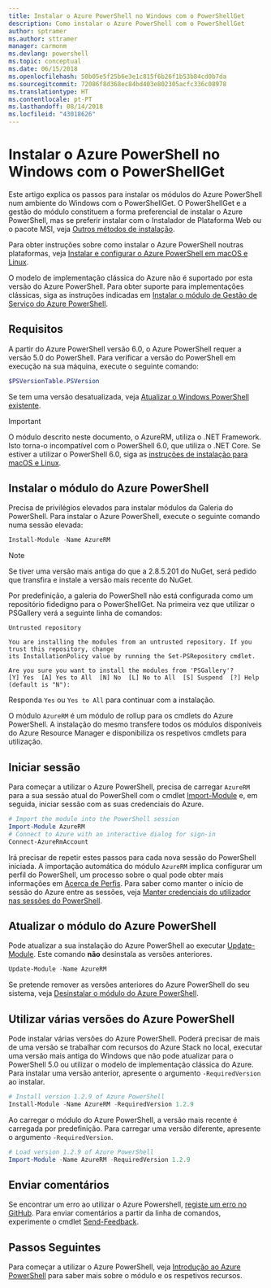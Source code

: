 ```yaml
---
title: Instalar o Azure PowerShell no Windows com o PowerShellGet
description: Como instalar o Azure PowerShell com o PowerShellGet
author: sptramer
ms.author: sttramer
manager: carmonm
ms.devlang: powershell
ms.topic: conceptual
ms.date: 06/15/2018
ms.openlocfilehash: 50b05e5f25b6e3e1c815f6b26f1b53b84cd0b7da
ms.sourcegitcommit: 72086f8d368ec84bd403e802305acfc336c08978
ms.translationtype: HT
ms.contentlocale: pt-PT
ms.lasthandoff: 08/14/2018
ms.locfileid: "43018626"
---
```

# <a name="install-azure-powershell-on-windows-with-powershellget"></a>Instalar o Azure PowerShell no Windows com o PowerShellGet

Este artigo explica os passos para instalar os módulos do Azure PowerShell num ambiente do Windows com o PowerShellGet. O PowerShellGet e a gestão do módulo constituem a forma preferencial de instalar o Azure PowerShell, mas se preferir instalar com o Instalador de Plataforma Web ou o pacote MSI, veja [Outros métodos de instalação](other-install.md).

Para obter instruções sobre como instalar o Azure PowerShell noutras plataformas, veja [Instalar e configurar o Azure PowerShell em macOS e Linux](install-azurermps-maclinux.md).

O modelo de implementação clássica do Azure não é suportado por esta versão do Azure PowerShell. Para obter suporte para implementações clássicas, siga as instruções indicadas em [Instalar o módulo de Gestão de Serviço do Azure PowerShell](/powershell/azure/servicemanagement/install-azure-ps).

## <a name="requirements"></a>Requisitos

A partir do Azure PowerShell versão 6.0, o Azure PowerShell requer a versão 5.0 do PowerShell. Para verificar a versão do PowerShell em execução na sua máquina, execute o seguinte comando:

```powershell
$PSVersionTable.PSVersion
```

Se tem uma versão desatualizada, veja [Atualizar o Windows PowerShell existente](/powershell/scripting/setup/installing-windows-powershell?view=powershell-6#upgrading-existing-windows-powershell).

> [!IMPORTANT]
> O módulo descrito neste documento, o AzureRM, utiliza o .NET Framework. Isto torna-o incompatível com o PowerShell 6.0, que utiliza o .NET Core. Se estiver a utilizar o PowerShell 6.0, siga as [instruções de instalação para macOS e Linux](install-azurermps-maclinux.md).

## <a name="install-the-azure-powershell-module"></a>Instalar o módulo do Azure PowerShell

Precisa de privilégios elevados para instalar módulos da Galeria do PowerShell. Para instalar o Azure PowerShell, execute o seguinte comando numa sessão elevada:

```powershell
Install-Module -Name AzureRM
```

> [!NOTE]
> Se tiver uma versão mais antiga do que a 2.8.5.201 do NuGet, será pedido que transfira e instale a versão mais recente do NuGet.

Por predefinição, a galeria do PowerShell não está configurada como um repositório fidedigno para o PowerShellGet. Na primeira vez que utilizar o PSGallery verá a seguinte linha de comandos:

```output
Untrusted repository

You are installing the modules from an untrusted repository. If you trust this repository, change
its InstallationPolicy value by running the Set-PSRepository cmdlet.

Are you sure you want to install the modules from 'PSGallery'?
[Y] Yes  [A] Yes to All  [N] No  [L] No to All  [S] Suspend  [?] Help (default is "N"):
```

Responda `Yes` ou `Yes to All` para continuar com a instalação.

O módulo `AzureRM` é um módulo de rollup para os cmdlets do Azure PowerShell. A instalação do mesmo transfere todos os módulos disponíveis do Azure Resource Manager e disponibiliza os respetivos cmdlets para utilização.

## <a name="sign-in"></a>Iniciar sessão

Para começar a utilizar o Azure PowerShell, precisa de carregar `AzureRM` para a sua sessão atual do PowerShell com o cmdlet [Import-Module](/powershell/module/Microsoft.PowerShell.Core/Import-Module) e, em seguida, iniciar sessão com as suas credenciais do Azure.

```powershell
# Import the module into the PowerShell session
Import-Module AzureRM
# Connect to Azure with an interactive dialog for sign-in
Connect-AzureRmAccount
```

Irá precisar de repetir estes passos para cada nova sessão do PowerShell iniciada. A importação automática do módulo `AzureRM` implica configurar um perfil do PowerShell, um processo sobre o qual pode obter mais informações em [Acerca de Perfis](/powershell/module/microsoft.powershell.core/about/about_profiles).
Para saber como manter o início de sessão do Azure entre as sessões, veja [Manter credenciais do utilizador nas sessões do PowerShell](context-persistence.md).

## <a name="update-the-azure-powershell-module"></a>Atualizar o módulo do Azure PowerShell

Pode atualizar a sua instalação do Azure PowerShell ao executar [Update-Module](/powershell/module/powershellget/update-module). Este comando __não__ desinstala as versões anteriores.

```powershell
Update-Module -Name AzureRM
```

Se pretende remover as versões anteriores do Azure PowerShell do seu sistema, veja [Desinstalar o módulo do Azure PowerShell](uninstall-azurerm-ps.md).

## <a name="use-multiple-versions-of-azure-powershell"></a>Utilizar várias versões do Azure PowerShell

Pode instalar várias versões do Azure PowerShell. Poderá precisar de mais de uma versão se trabalhar com recursos do Azure Stack no local, executar uma versão mais antiga do Windows que não pode atualizar para o PowerShell 5.0 ou utilizar o modelo de implementação clássica do Azure. Para instalar uma versão anterior, apresente o argumento `-RequiredVersion` ao instalar.

```powershell
# Install version 1.2.9 of Azure PowerShell
Install-Module -Name AzureRM -RequiredVersion 1.2.9
```

Ao carregar o módulo do Azure PowerShell, a versão mais recente é carregada por predefinição. Para carregar uma versão diferente, apresente o argumento `-RequiredVersion`.

```powershell
# Load version 1.2.9 of Azure PowerShell
Import-Module -Name AzureRM -RequiredVersion 1.2.9
```

## <a name="provide-feedback"></a>Enviar comentários

Se encontrar um erro ao utilizar o Azure Powershell, [registe um erro no GitHub](https://github.com/Azure/azure-powershell/issues).
Para enviar comentários a partir da linha de comandos, experimente o cmdlet [Send-Feedback](/powershell/module/azurerm.profile/send-feedback).

## <a name="next-steps"></a>Passos Seguintes

Para começar a utilizar o Azure PowerShell, veja [Introdução ao Azure PowerShell](get-started-azureps.md) para saber mais sobre o módulo e os respetivos recursos.